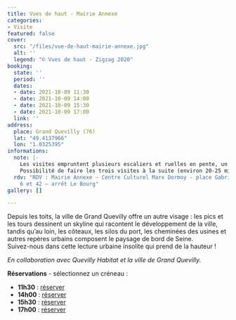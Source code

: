 ```yaml
---
title: Vues de haut - Mairie Annexe
categories:
- Visite
featured: false
cover:
  src: "/files/vue-de-haut-mairie-annexe.jpg"
  alt: ''
  legend: "© Vues de haut - Zigzag 2020"
booking:
  state: ''
  period: ''
  dates:
  - date: 2021-10-09 11:30
  - date: 2021-10-09 14:00
  - date: 2021-10-09 15:30
  - date: 2021-10-09 17:00
  link: ''
address:
  place: Grand Quevilly (76)
  lat: "49.4137966"
  lon: "1.0325395"
informations:
  note: |-
    Les visites empruntent plusieurs escaliers et ruelles en pente, un minimum de forme physique est demandé. Durée 30 à 40 minutes par visite.
    Possibilité de faire les trois visites à la suite (environ 20-25 minutes de marches entre chaque site).
  rdv: "RDV : Mairie Annexe - Centre Culturel Marx Dormoy - place Gabriel Péri. \nBus
    6 et 42 – arrêt Le Bourg"
gallery: []

---
```

Depuis les toits, la ville de Grand Quevilly offre un autre visage : les pics et les tours dessinent un skyline qui racontent le développement de la ville, tandis qu’au loin, les côteaux, les silos du port, les cheminées des usines et autres repères urbains composent le paysage de bord de Seine.  
Suivez-nous dans cette lecture urbaine insolite qui prend de la hauteur !

_En collaboration avec Quevilly Habitat et la ville de Grand Quevilly._

**Réservations** - sélectionnez un créneau :

* **11h30** : [réserver](https://www.helloasso.com/associations/maison-de-l-architecture-de-normandie-le-forum/evenements/vues-de-haut-mairie-annexe-11h30)
* **14h00** : [réserver](https://www.helloasso.com/associations/maison-de-l-architecture-de-normandie-le-forum/evenements/vues-de-haut-mairie-annexe-14h00 )
* **15h30** : [réserver](https://www.helloasso.com/associations/maison-de-l-architecture-de-normandie-le-forum/evenements/vues-de-haut-mairie-annexe-15h30)
* **17h00** : [réserver](https://www.helloasso.com/associations/maison-de-l-architecture-de-normandie-le-forum/evenements/vues-de-haut-mairie-annexe-17h00)